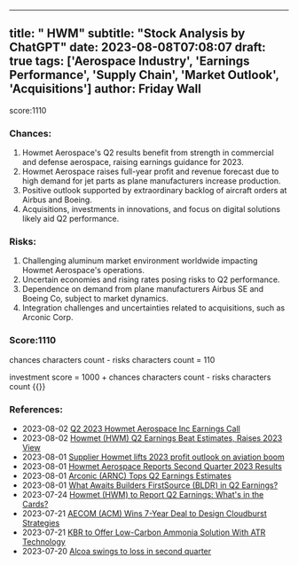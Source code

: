 
---
title: " HWM"
subtitle: "Stock Analysis by ChatGPT"
date: 2023-08-08T07:08:07
draft: true
tags: ['Aerospace Industry', 'Earnings Performance', 'Supply Chain', 'Market Outlook', 'Acquisitions']
author: Friday Wall
---

score:1110
### Chances:
1. Howmet Aerospace's Q2 results benefit from strength in commercial and defense aerospace, raising earnings guidance for 2023.
2. Howmet Aerospace raises full-year profit and revenue forecast due to high demand for jet parts as plane manufacturers increase production.
3. Positive outlook supported by extraordinary backlog of aircraft orders at Airbus and Boeing.
4. Acquisitions, investments in innovations, and focus on digital solutions likely aid Q2 performance.
### Risks:
1. Challenging aluminum market environment worldwide impacting Howmet Aerospace's operations.
2. Uncertain economies and rising rates posing risks to Q2 performance.
3. Dependence on demand from plane manufacturers Airbus SE and Boeing Co, subject to market dynamics.
4. Integration challenges and uncertainties related to acquisitions, such as Arconic Corp.
### Score:1110
chances characters count - risks characters count = 110

investment score = 1000 + chances characters count - risks characters count
{{<tradingview symbol="NYSE:HWM">}}
### References:
- 2023-08-02 [Q2 2023 Howmet Aerospace Inc Earnings Call](https://finance.yahoo.com/news/q2-2023-howmet-aerospace-inc-062124521.html?.tsrc=rss)
- 2023-08-02 [Howmet (HWM) Q2 Earnings Beat Estimates, Raises 2023 View](https://finance.yahoo.com/news/howmet-hwm-q2-earnings-beat-171500727.html?.tsrc=rss)
- 2023-08-01 [Supplier Howmet lifts 2023 profit outlook on aviation boom](https://finance.yahoo.com/news/supplier-howmet-lifts-2023-profit-121132349.html?.tsrc=rss)
- 2023-08-01 [Howmet Aerospace Reports Second Quarter 2023 Results](https://finance.yahoo.com/news/howmet-aerospace-reports-second-quarter-110000519.html?.tsrc=rss)
- 2023-08-01 [Arconic (ARNC) Tops Q2 Earnings Estimates](https://finance.yahoo.com/news/arconic-arnc-tops-q2-earnings-230505415.html?.tsrc=rss)
- 2023-08-01 [What Awaits Builders FirstSource (BLDR) in Q2 Earnings?](https://finance.yahoo.com/news/awaits-builders-firstsource-bldr-q2-170300000.html?.tsrc=rss)
- 2023-07-24 [Howmet (HWM) to Report Q2 Earnings: What's in the Cards?](https://finance.yahoo.com/news/howmet-hwm-report-q2-earnings-130200602.html?.tsrc=rss)
- 2023-07-21 [AECOM (ACM) Wins 7-Year Deal to Design Cloudburst Strategies](https://finance.yahoo.com/news/aecom-acm-wins-7-deal-155100380.html?.tsrc=rss)
- 2023-07-21 [KBR to Offer Low-Carbon Ammonia Solution With ATR Technology](https://finance.yahoo.com/news/kbr-offer-low-carbon-ammonia-162000855.html?.tsrc=rss)
- 2023-07-20 [Alcoa swings to loss in second quarter](https://finance.yahoo.com/m/cd3bc068-6a5a-312d-8845-64f707d96fb1/alcoa-swings-to-loss-in.html?.tsrc=rss)


                